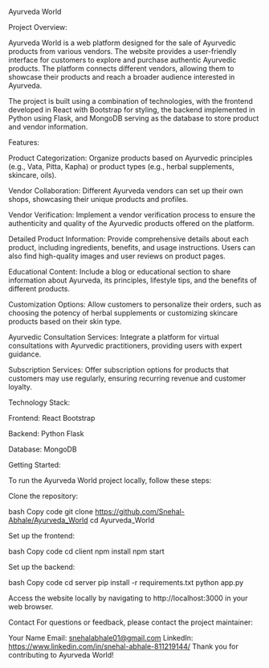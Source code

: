 Ayurveda World

Project Overview:

Ayurveda World is a web platform designed for the sale of Ayurvedic products from various vendors. The website provides a user-friendly interface for customers to explore and purchase authentic Ayurvedic products. The platform connects different vendors, allowing them to showcase their products and reach a broader audience interested in Ayurveda.

The project is built using a combination of technologies, with the frontend developed in React with Bootstrap for styling, the backend implemented in Python using Flask, and MongoDB serving as the database to store product and vendor information.

Features:

Product Categorization: Organize products based on Ayurvedic principles (e.g., Vata, Pitta, Kapha) or product types (e.g., herbal supplements, skincare, oils).

Vendor Collaboration: Different Ayurveda vendors can set up their own shops, showcasing their unique products and profiles.

Vendor Verification: Implement a vendor verification process to ensure the authenticity and quality of the Ayurvedic products offered on the platform.

Detailed Product Information: Provide comprehensive details about each product, including ingredients, benefits, and usage instructions. Users can also find high-quality images and user reviews on product pages.

Educational Content: Include a blog or educational section to share information about Ayurveda, its principles, lifestyle tips, and the benefits of different products.

Customization Options: Allow customers to personalize their orders, such as choosing the potency of herbal supplements or customizing skincare products based on their skin type.

Ayurvedic Consultation Services: Integrate a platform for virtual consultations with Ayurvedic practitioners, providing users with expert guidance.

Subscription Services: Offer subscription options for products that customers may use regularly, ensuring recurring revenue and customer loyalty.

Technology Stack:

Frontend:
    React
    Bootstrap

Backend:
    Python
    Flask

Database:
    MongoDB

Getting Started:

To run the Ayurveda World project locally, follow these steps:

Clone the repository:

bash
Copy code
git clone https://github.com/Snehal-Abhale/Ayurveda_World
cd Ayurveda_World

Set up the frontend:

bash
Copy code
cd client
npm install
npm start

Set up the backend:

bash
Copy code
cd server
pip install -r requirements.txt
python app.py

Access the website locally by navigating to http://localhost:3000 in your web browser.



Contact
For questions or feedback, please contact the project maintainer:

Your Name
Email: snehalabhale01@gmail.com
LinkedIn: https://www.linkedin.com/in/snehal-abhale-811219144/
Thank you for contributing to Ayurveda World!